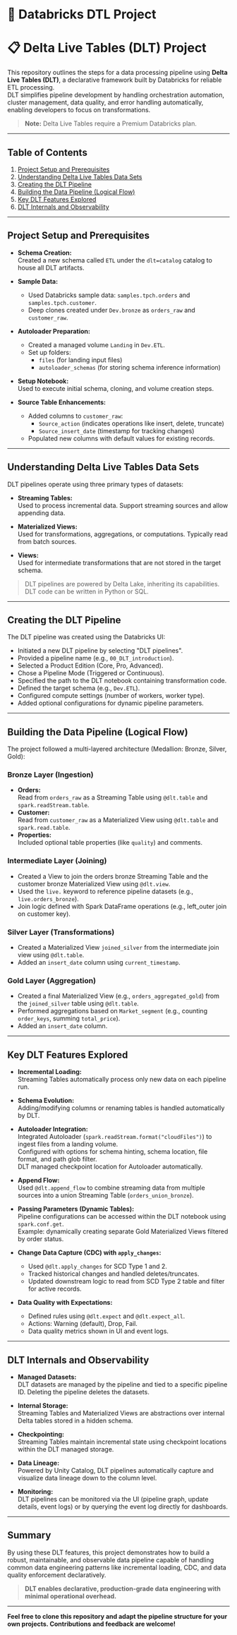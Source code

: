 # 🚀 Databricks DTL Project

# 📋 Delta Live Tables (DLT) Project

This repository outlines the steps for a data processing pipeline using **Delta Live Tables (DLT)**, a declarative framework built by Databricks for reliable ETL processing.  
DLT simplifies pipeline development by handling orchestration automation, cluster management, data quality, and error handling automatically, enabling developers to focus on transformations.

> **Note:** Delta Live Tables require a Premium Databricks plan.

---

## Table of Contents

1. [Project Setup and Prerequisites](#project-setup-and-prerequisites)
2. [Understanding Delta Live Tables Data Sets](#understanding-delta-live-tables-data-sets)
3. [Creating the DLT Pipeline](#creating-the-dlt-pipeline)
4. [Building the Data Pipeline (Logical Flow)](#building-the-data-pipeline-logical-flow)
5. [Key DLT Features Explored](#key-dlt-features-explored)
6. [DLT Internals and Observability](#dlt-internals-and-observability)

---

## Project Setup and Prerequisites

- **Schema Creation:**  
  Created a new schema called `ETL` under the `dlt=catalog` catalog to house all DLT artifacts.

- **Sample Data:**  
  - Used Databricks sample data: `samples.tpch.orders` and `samples.tpch.customer`.
  - Deep clones created under `Dev.bronze` as `orders_raw` and `customer_raw`.

- **Autoloader Preparation:**  
  - Created a managed volume `Landing` in `Dev.ETL`.
  - Set up folders:
    - `files` (for landing input files)
    - `autoloader_schemas` (for storing schema inference information)

- **Setup Notebook:**  
  Used to execute initial schema, cloning, and volume creation steps.

- **Source Table Enhancements:**  
  - Added columns to `customer_raw`:
    - `Source_action` (indicates operations like insert, delete, truncate)
    - `Source_insert_date` (timestamp for tracking changes)
  - Populated new columns with default values for existing records.

---

## Understanding Delta Live Tables Data Sets

DLT pipelines operate using three primary types of datasets:

- **Streaming Tables:**  
  Used to process incremental data. Support streaming sources and allow appending data.

- **Materialized Views:**  
  Used for transformations, aggregations, or computations. Typically read from batch sources.

- **Views:**  
  Used for intermediate transformations that are not stored in the target schema.

> DLT pipelines are powered by Delta Lake, inheriting its capabilities.  
> DLT code can be written in Python or SQL.

---

## Creating the DLT Pipeline

The DLT pipeline was created using the Databricks UI:

- Initiated a new DLT pipeline by selecting "DLT pipelines".
- Provided a pipeline name (e.g., `00_DLT_introduction`).
- Selected a Product Edition (Core, Pro, Advanced).
- Chose a Pipeline Mode (Triggered or Continuous).
- Specified the path to the DLT notebook containing transformation code.
- Defined the target schema (e.g., `Dev.ETL`).
- Configured compute settings (number of workers, worker type).
- Added optional configurations for dynamic pipeline parameters.

---

## Building the Data Pipeline (Logical Flow)

The project followed a multi-layered architecture (Medallion: Bronze, Silver, Gold):

### Bronze Layer (Ingestion)

- **Orders:**  
  Read from `orders_raw` as a Streaming Table using `@dlt.table` and `spark.readStream.table`.
- **Customer:**  
  Read from `customer_raw` as a Materialized View using `@dlt.table` and `spark.read.table`.
- **Properties:**  
  Included optional table properties (like `quality`) and comments.

### Intermediate Layer (Joining)

- Created a View to join the orders bronze Streaming Table and the customer bronze Materialized View using `@dlt.view`.
- Used the `live.` keyword to reference pipeline datasets (e.g., `live.orders_bronze`).
- Join logic defined with Spark DataFrame operations (e.g., left_outer join on customer key).

### Silver Layer (Transformations)

- Created a Materialized View `joined_silver` from the intermediate join view using `@dlt.table`.
- Added an `insert_date` column using `current_timestamp`.

### Gold Layer (Aggregation)

- Created a final Materialized View (e.g., `orders_aggregated_gold`) from the `joined_silver` table using `@dlt.table`.
- Performed aggregations based on `Market_segment` (e.g., counting `order_keys`, summing `total_price`).
- Added an `insert_date` column.

---

## Key DLT Features Explored

- **Incremental Loading:**  
  Streaming Tables automatically process only new data on each pipeline run.

- **Schema Evolution:**  
  Adding/modifying columns or renaming tables is handled automatically by DLT.

- **Autoloader Integration:**  
  Integrated Autoloader (`spark.readStream.format("cloudFiles")`) to ingest files from a landing volume.  
  Configured with options for schema hinting, schema location, file format, and path glob filter.  
  DLT managed checkpoint location for Autoloader automatically.

- **Append Flow:**  
  Used `@dlt.append_flow` to combine streaming data from multiple sources into a union Streaming Table (`orders_union_bronze`).

- **Passing Parameters (Dynamic Tables):**  
  Pipeline configurations can be accessed within the DLT notebook using `spark.conf.get`.  
  Example: dynamically creating separate Gold Materialized Views filtered by order status.

- **Change Data Capture (CDC) with `apply_changes`:**  
  - Used `@dlt.apply_changes` for SCD Type 1 and 2.
  - Tracked historical changes and handled deletes/truncates.
  - Updated downstream logic to read from SCD Type 2 table and filter for active records.

- **Data Quality with Expectations:**  
  - Defined rules using `@dlt.expect` and `@dlt.expect_all`.
  - Actions: Warning (default), Drop, Fail.
  - Data quality metrics shown in UI and event logs.

---

## DLT Internals and Observability

- **Managed Datasets:**  
  DLT datasets are managed by the pipeline and tied to a specific pipeline ID. Deleting the pipeline deletes the datasets.

- **Internal Storage:**  
  Streaming Tables and Materialized Views are abstractions over internal Delta tables stored in a hidden schema.

- **Checkpointing:**  
  Streaming Tables maintain incremental state using checkpoint locations within the DLT managed storage.

- **Data Lineage:**  
  Powered by Unity Catalog, DLT pipelines automatically capture and visualize data lineage down to the column level.

- **Monitoring:**  
  DLT pipelines can be monitored via the UI (pipeline graph, update details, event logs) or by querying the event log directly for dashboards.

---

## Summary

By using these DLT features, this project demonstrates how to build a robust, maintainable, and observable data pipeline capable of handling common data engineering patterns like incremental loading, CDC, and data quality enforcement declaratively.

> **DLT enables declarative, production-grade data engineering with minimal operational overhead.**

---

**Feel free to clone this repository and adapt the pipeline structure for your own projects. Contributions and feedback are welcome!**
